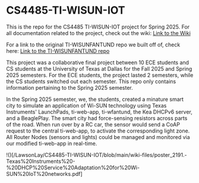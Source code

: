 # CS4485-TI-WISUN-IOT
This is the repo for the CS4485 TI-WISUN-IOT project for Spring 2025.
For all documentation related to the project, check out the wiki:
[Link to the Wiki](https://github.com/LawsonLay/CS4485-TI-WISUN-IOT/wiki)

For a link to the original TI-WISUNFANTUND repo we built off of, check here:
[Link to the TI-WISUNFANTUND repo](https://github.com/TexasInstruments/ti-wisunfantund/tree/release)

This project was a collaborative final project between 10 ECE students and CS students at the University of Texas at Dallas for the Fall 2025 and Spring 2025 semesters.
For the ECE students, the project lasted 2 semesters, while the CS students switched out each semester.
This repo only contains information pertaining to the Spring 2025 semester.

In the Spring 2025 semester, we, the students, created a minature smart city to simulate an application of Wi-SUN technology using Texas Instruments' LaunchPads, ti-web-app, ti-wfantund, the Kea DHCPv6 server, and a BeaglePlay. The smart city had force-sensing resistors across parts of the road. When run over by a RC car, the sensor would send a CoAP request to the central ti-web-app, to activate the corresponding light zone. All Router Nodes (sensors and lights) could be managed and monitored via our modified ti-web-app in real-time. 

!()[/LawsonLay/CS4485-TI-WISUN-IOT/blob/main/wiki-files/poster_2191.-Texas%20Instruments%20-%20DHCP%20Service%20Adaptation%20for%20Wi-SUN%20IoT%20networks.pdf]
